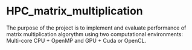 # HPC_matrix_multiplication
The purpose of the project is to implement and evaluate performance of matrix multiplication algorythm using two computational environments:  Multi-core CPU + OpenMP and GPU + Cuda or OpenCL.
